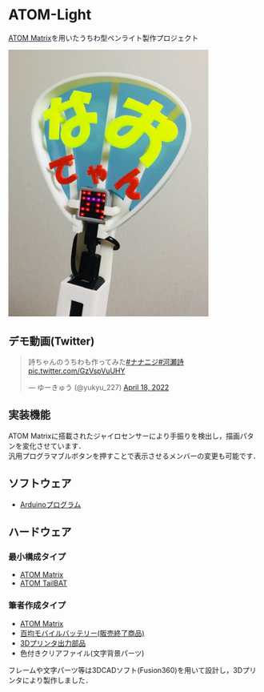 # ATOM-Light
[ATOM Matrix](https://www.switch-science.com/catalog/6260/)を用いたうちわ型ペンライト製作プロジェクト  

<img src="./img/author_ver.jpg" width="400">

## デモ動画(Twitter)
<blockquote class="twitter-tweet"><p lang="ja" dir="ltr">詩ちゃんのうちわも作ってみた<a href="https://twitter.com/hashtag/%E3%83%8A%E3%83%8A%E3%83%8B%E3%82%B8?src=hash&amp;ref_src=twsrc%5Etfw">#ナナニジ</a><a href="https://twitter.com/hashtag/%E6%B2%B3%E7%80%AC%E8%A9%A9?src=hash&amp;ref_src=twsrc%5Etfw">#河瀬詩</a> <a href="https://t.co/GzVspVuUHY">pic.twitter.com/GzVspVuUHY</a></p>&mdash; ゆーきゅう (@yukyu_227) <a href="https://twitter.com/yukyu_227/status/1516201163317981184?ref_src=twsrc%5Etfw">April 18, 2022</a></blockquote>

## 実装機能
ATOM Matrixに搭載されたジャイロセンサーにより手振りを検出し，描画パタンを変化させています．  
汎用プログラマブルボタンを押すことで表示させるメンバーの変更も可能です．

## ソフトウェア
* [Arduinoプログラム](./src/main/main.ino)

## ハードウェア
### 最小構成タイプ
* [ATOM Matrix](https://www.switch-science.com/catalog/6260/)
* [ATOM TailBAT](https://www.switch-science.com/catalog/6348/)
### 筆者作成タイプ
* [ATOM Matrix](https://www.switch-science.com/catalog/6260/)
* [百均モバイルバッテリー(販売終了商品)](https://mitok.info/?p=87640)
* [3Dプリンタ出力部品](./stl)
* 色付きクリアファイル(文字背景パーツ)

フレームや文字パーツ等は3DCADソフト(Fusion360)を用いて設計し，3Dプリンタにより製作しました．
